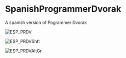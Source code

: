 # SpanishProgrammerDvorak
A spanish version of Pogrammer Dvorak

![ESP_PRDV](https://github.com/user-attachments/assets/3991f4f1-1496-459d-baaf-218ad81c6161)


![ESP_PRDVShft](https://github.com/user-attachments/assets/e2d9b1fc-0f4c-4f6e-9cec-772a07aea3cf)


![ESP_PRDVAltGr](https://github.com/user-attachments/assets/9f2dc712-9f63-48c1-8b76-fe8aa4a58358)
